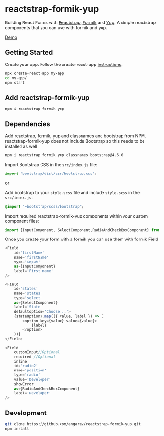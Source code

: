 # reactstrap-formik-yup

Building React Forms with [Reactstrap](https://reactstrap.github.io/), [Formik](https://github.com/jaredpalmer/formik) and [Yup](https://github.com/jquense/yup).
A simple reactstrap components that you can use with formik and yup.

[Demo](https://reactstrap-formik-yup.vercel.app/)

## Getting Started

Create your app. Follow the create-react-app [instructions](https://create-react-app.dev/docs/getting-started).

```sh
npx create-react-app my-app
cd my-app/
npm start
```

## Add reactstrap-formik-yup

```sh
npm i reactstrap-formik-yup
```

## Dependencies

Add reactstrap, formik, yup and classnames and bootstrap from NPM. reactstrap-formik-yup
does not include Bootstrap so this needs to be installed as well

```sh
npm i reactstrap formik yup classnames bootstrap@4.6.0
```

Import Bootstrap CSS in the ```src/index.js``` file:

```js
import 'bootstrap/dist/css/bootstrap.css';
```
or

Add bootstrap to your ```style.scss``` file and include ```style.scss``` in the ```src/index.js```:
```scss
@import "~bootstrap/scss/bootstrap";
```

Import required reactstrap-formik-yup components within your custom component files:

```js
import {InputComponent,	SelectComponent,RadioAndCheckBoxComponent} from 'reactstrap-formik-yup';
```

Once you create your form with a formik you can use them with formik Field

```js
<Field
    id='firstName'
    name='firstName'
    type='input'
    as={InputComponent}
    label='First name'
/>

<Field
    id='states'
    name='states'
    type='select'
    as={SelectComponent}
    label='State'
    defaultoption='Choose...'>
    {stateOptions.map(({ value, label }) => (
        <option key={value} value={value}>
            {label}
        </option>
    ))}
</Field>

<Field
    customInput//Optional
    required //Optional
    inline
    id='radio2'
    name='position'
    type='radio'
    value='Developer'
    showError
    as={RadioAndCheckBoxComponent}
    label='Developer'
/>
```
## Development
```sh
git clone https://github.com/angarev/reactstrap-formik-yup.git
npm install 
```
